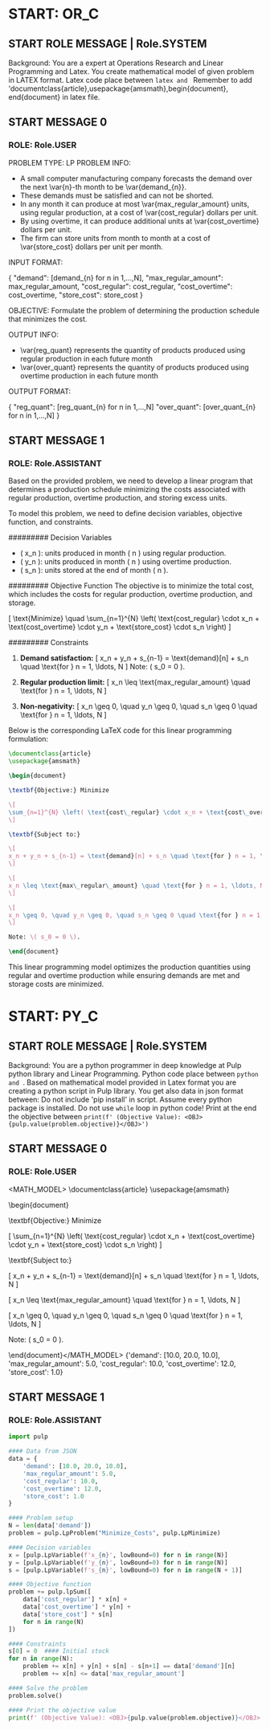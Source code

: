 # START: OR_C 
## START ROLE MESSAGE | Role.SYSTEM 
Background: You are a expert at Operations Research and Linear Programming and Latex. You create mathematical model of given problem in LATEX format. Latex code place between ```latex and ``` Remember to add 'documentclass{article},usepackage{amsmath},begin{document}, end{document} in latex file. 
## START MESSAGE 0 
### ROLE: Role.USER
<DESCRIPTION>
PROBLEM TYPE: LP
PROBLEM INFO:

- A small computer manufacturing company forecasts the demand over the next \var{n}-th month to be \var{demand_{n}}.
- These demands must be satisfied and can not be shorted.
- In any month it can produce at most \var{max_regular_amount} units, using regular production, at a cost of \var{cost_regular} dollars per unit. 
- By using overtime, it can produce additional units at \var{cost_overtime} dollars per unit. 
- The firm can store units from month to month at a cost of \var{store_cost} dollars per unit per month. 

INPUT FORMAT:

{
	"demand": [demand_{n} for n in 1,...,N],
	"max_regular_amount": max_regular_amount,
	"cost_regular": cost_regular,
	"cost_overtime": cost_overtime,
	"store_cost": store_cost
}


OBJECTIVE: Formulate the problem of determining the production schedule that minimizes the cost.

OUTPUT INFO:

- \var{reg_quant} represents the quantity of products produced using regular production in each future month
- \var{over_quant} represents the quantity of products produced using overtime production in each future month

OUTPUT FORMAT:

{
	"reg_quant": [reg_quant_{n} for n in 1,...,N]
	"over_quant": [over_quant_{n} for n in 1,...,N]
}
</DESCRIPTION>


## START MESSAGE 1 
### ROLE: Role.ASSISTANT
Based on the provided problem, we need to develop a linear program that determines a production schedule minimizing the costs associated with regular production, overtime production, and storing excess units.

To model this problem, we need to define decision variables, objective function, and constraints.

######### Decision Variables
- \( x_n \): units produced in month \( n \) using regular production.
- \( y_n \): units produced in month \( n \) using overtime production.
- \( s_n \): units stored at the end of month \( n \).

######### Objective Function
The objective is to minimize the total cost, which includes the costs for regular production, overtime production, and storage.

\[ \text{Minimize} \quad \sum_{n=1}^{N} \left( \text{cost\_regular} \cdot x_n + \text{cost\_overtime} \cdot y_n + \text{store\_cost} \cdot s_n \right) \]

######### Constraints
1. **Demand satisfaction:**
   \[ x_n + y_n + s_{n-1} = \text{demand}[n] + s_n \quad \text{for } n = 1, \ldots, N \]
   Note: \( s_0 = 0 \).

2. **Regular production limit:**
   \[ x_n \leq \text{max\_regular\_amount} \quad \text{for } n = 1, \ldots, N \]

3. **Non-negativity:**
   \[ x_n \geq 0, \quad y_n \geq 0, \quad s_n \geq 0 \quad \text{for } n = 1, \ldots, N \]

Below is the corresponding LaTeX code for this linear programming formulation:

```latex
\documentclass{article}
\usepackage{amsmath}

\begin{document}

\textbf{Objective:} Minimize 

\[
\sum_{n=1}^{N} \left( \text{cost\_regular} \cdot x_n + \text{cost\_overtime} \cdot y_n + \text{store\_cost} \cdot s_n \right)
\]

\textbf{Subject to:}

\[
x_n + y_n + s_{n-1} = \text{demand}[n] + s_n \quad \text{for } n = 1, \ldots, N
\]

\[
x_n \leq \text{max\_regular\_amount} \quad \text{for } n = 1, \ldots, N
\]

\[
x_n \geq 0, \quad y_n \geq 0, \quad s_n \geq 0 \quad \text{for } n = 1, \ldots, N
\]

Note: \( s_0 = 0 \).

\end{document}
```

This linear programming model optimizes the production quantities using regular and overtime production while ensuring demands are met and storage costs are minimized.

# START: PY_C 
## START ROLE MESSAGE | Role.SYSTEM 
Background: You are a python programmer in deep knowledge at Pulp python library and Linear Programming. Python code place between ```python and ```. Based on mathematical model provided in Latex format you are creating a python script in Pulp library. You get also data in json format between: <DATA></DATA> Do not include 'pip install' in script. Assume every python package is installed. Do not use `while` loop in python code! Print at the end the objective between <OBJ></OBJ> `print(f' (Objective Value): <OBJ>{pulp.value(problem.objective)}</OBJ>')` 
## START MESSAGE 0 
### ROLE: Role.USER
<MATH_MODEL>
\documentclass{article}
\usepackage{amsmath}

\begin{document}

\textbf{Objective:} Minimize 

\[
\sum_{n=1}^{N} \left( \text{cost\_regular} \cdot x_n + \text{cost\_overtime} \cdot y_n + \text{store\_cost} \cdot s_n \right)
\]

\textbf{Subject to:}

\[
x_n + y_n + s_{n-1} = \text{demand}[n] + s_n \quad \text{for } n = 1, \ldots, N
\]

\[
x_n \leq \text{max\_regular\_amount} \quad \text{for } n = 1, \ldots, N
\]

\[
x_n \geq 0, \quad y_n \geq 0, \quad s_n \geq 0 \quad \text{for } n = 1, \ldots, N
\]

Note: \( s_0 = 0 \).

\end{document}</MATH_MODEL>
<DATA>
{'demand': [10.0, 20.0, 10.0], 'max_regular_amount': 5.0, 'cost_regular': 10.0, 'cost_overtime': 12.0, 'store_cost': 1.0}</DATA>


## START MESSAGE 1 
### ROLE: Role.ASSISTANT
```python
import pulp

#### Data from JSON
data = {
    'demand': [10.0, 20.0, 10.0],
    'max_regular_amount': 5.0,
    'cost_regular': 10.0,
    'cost_overtime': 12.0,
    'store_cost': 1.0
}

#### Problem setup
N = len(data['demand'])
problem = pulp.LpProblem("Minimize_Costs", pulp.LpMinimize)

#### Decision variables
x = [pulp.LpVariable(f'x_{n}', lowBound=0) for n in range(N)]
y = [pulp.LpVariable(f'y_{n}', lowBound=0) for n in range(N)]
s = [pulp.LpVariable(f's_{n}', lowBound=0) for n in range(N + 1)]

#### Objective function
problem += pulp.lpSum([
    data['cost_regular'] * x[n] + 
    data['cost_overtime'] * y[n] + 
    data['store_cost'] * s[n] 
    for n in range(N)
])

#### Constraints
s[0] = 0  #### Initial stock
for n in range(N):
    problem += x[n] + y[n] + s[n] - s[n+1] == data['demand'][n]
    problem += x[n] <= data['max_regular_amount']

#### Solve the problem
problem.solve()

#### Print the objective value
print(f' (Objective Value): <OBJ>{pulp.value(problem.objective)}</OBJ>')
```

